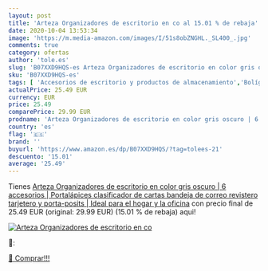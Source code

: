 ```yaml
---
layout: post
title: 'Arteza Organizadores de escritorio en co al 15.01 % de rebaja'
date: 2020-10-04 13:53:34
image: 'https://m.media-amazon.com/images/I/51s8obZNGHL._SL400_.jpg'
comments: true
category: ofertas
author: 'tole.es'
slug: 'B07XXD9HQS-es Arteza Organizadores de escritorio en color gris oscuro |...'
sku: 'B07XXD9HQS-es'
tags: [ 'Accesorios de escritorio y productos de almacenamiento','Bolígrafos, lápices y útiles de escritura','Costura y manualidades','Dibujo','Estuches escolares','Hogar y cocina','Lápices','Marcadores','Material de oficina','Materiales de dibujo','Materiales, organizadores y dispensadores de escritorio','Oficina y papelería','Portaminas','Rotuladores y subrayadores','Subrayadores','bandeja','correo','de', ]
actualPrice: 25.49 EUR
currency: EUR
price: 25.49
comparePrice: 29.99 EUR
prodname: 'Arteza Organizadores de escritorio en color gris oscuro | 6 accesorios | Portalápices  clasificador de cartas  bandeja de correo  revistero  tarjetero y porta-posits | Ideal para el hogar y la oficina'
country: 'es'
flag: '🇪🇸'
brand: ''
buyurl: 'https://www.amazon.es/dp/B07XXD9HQS/?tag=tolees-21'
descuento: '15.01'
average: '25.49'
---
```


Tienes [Arteza Organizadores de escritorio en color gris oscuro | 6 accesorios | Portalápices  clasificador de cartas  bandeja de correo  revistero  tarjetero y porta-posits | Ideal para el hogar y la oficina](https://www.amazon.es/dp/B07XXD9HQS/?tag=tolees-21) con precio final de  25.49 EUR (original: 29.99 EUR) (15.01 %  de rebaja) aqui!

[![Arteza Organizadores de escritorio en co](https://m.media-amazon.com/images/I/51s8obZNGHL._SL400_.jpg)](https://www.amazon.es/dp/B07XXD9HQS/?tag=tolees-21)

🔎:


[🛒 Comprar!!!](https://www.amazon.es/dp/B07XXD9HQS/?tag=tolees-21)
